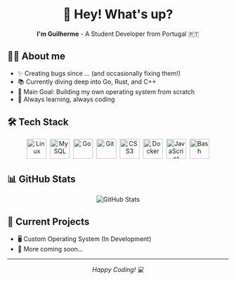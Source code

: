 <div align="center">
  <h1>👋 Hey! What's up?</h1>
  <p><b>I'm Guilherme</b> - A Student Developer from Portugal 🇵🇹</p>
</div>

## 👨‍💻 About me
- ✨ Creating bugs since ... (and occasionally fixing them!)
- 📚 Currently diving deep into Go, Rust, and C++
- 🎯 Main Goal: Building my own operating system from scratch
- 🌱 Always learning, always coding

## 🛠 Tech Stack
<div align="center">
  <img src="https://cdn.jsdelivr.net/gh/devicons/devicon/icons/linux/linux-original.svg" width="45" height="45" alt="Linux" title="Linux"/>&nbsp;
  <img src="https://cdn.jsdelivr.net/gh/devicons/devicon/icons/mysql/mysql-original.svg" width="45" height="45" alt="MySQL" title="MySQL"/>&nbsp;
  <img src="https://cdn.jsdelivr.net/gh/devicons/devicon/icons/go/go-original.svg" width="45" height="45" alt="Go" title="Go"/>&nbsp;
  <img src="https://cdn.jsdelivr.net/gh/devicons/devicon/icons/git/git-original.svg" width="45" height="45" alt="Git" title="Git"/>&nbsp;
  <img src="https://cdn.jsdelivr.net/gh/devicons/devicon/icons/css3/css3-original.svg" width="45" height="45" alt="CSS3" title="CSS3"/>&nbsp;
  <img src="https://cdn.jsdelivr.net/gh/devicons/devicon/icons/docker/docker-original.svg" width="45" height="45" alt="Docker" title="Docker"/>&nbsp;
  <img src="https://cdn.jsdelivr.net/gh/devicons/devicon/icons/javascript/javascript-original.svg" width="45" height="45" alt="JavaScript" title="JavaScript"/>&nbsp;
  <img src="https://cdn.jsdelivr.net/gh/devicons/devicon/icons/bash/bash-original.svg" width="45" height="45" alt="Bash" title="Bash"/>
</div>

## 📊 GitHub Stats
<div align="center">
  <img src="https://github-readme-stats.vercel.app/api?username=YOUR_USERNAME&show_icons=true&theme=tokyonight" alt="GitHub Stats"/>
</div>

## 🌟 Current Projects
- 🖥️ Custom Operating System (In Development)
- 🔧 More coming soon...


---
<div align="center">
  <i>Happy Coding! 💻</i>
</div>
